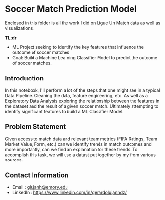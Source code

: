 # Soccer Match Prediction Model

Enclosed in this folder is all the work I did on Ligue Un Match data as well as visualizations.

**TL;dr**
- ML Project seeking to identify the key features that influence the outcome of soccer matches
- Goal: Build a Machine Learning Classifier Model to predict the outcome of soccer matches.

## Introduction
In this notebook, I'll perform a lot of the steps that one might see in a typical Data Pipeline. Cleaning the data, feature engineering, etc. As well as a
Exploratory Data Analysis exploring the relationship between the features in the dataset and the result of a given soccer match. Ultimately attempting to 
identify significant features to build a ML Classifier Model.

## Problem Statement
Given access to match data and relevant team metrics (FIFA Ratings, Team Market Value, Form, etc.) can we identify trends in match outcomes and more 
importantly, can we find an explanation for these trends. To accomplish this task, we will use a datast put together by my from various sources.


## Contact Information 

- Email : glujanh@emory.edu
- LinkedIn : https://www.linkedin.com/in/gerardolujanhdz/
